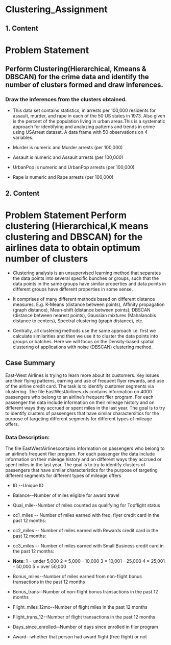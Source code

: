 # Clustering_Assignment

## 1. Content
# Problem Statement
## Perform Clustering(Hierarchical, Kmeans & DBSCAN) for the crime data and identify the number of clusters formed and draw inferences.
### Draw the inferences from the clusters obtained.

+ This data set contains statistics, in arrests per 100,000 residents for assault, murder, and rape in each of the 50 US states in 1973. Also given is the percent of the population living in urban areas.This is a systematic approach for identifying and analyzing patterns and trends in crime using USArrest dataset.
A data frame with 50 observations on 4 variables.

+ Murder is numeric and Murder arrests (per 100,000)
+ Assault is numeric and Assault arrests (per 100,000)
+ UrbanPop is numeric and UrbanPop arrests (per 100,000)
+ Rape is numeric and Rape arrests (per 100,000)


## 2. Content

# Problem Statement Perform clustering (Hierarchical,K means clustering and DBSCAN) for the airlines data to obtain optimum number of clusters
+ Clustering analysis is an unsupervised learning method that separates the data points into several specific bunches or groups, such that the data points in the same groups have similar properties and data points in different groups have different properties in some sense.

+ It comprises of many different methods based on different distance measures. E.g. K-Means (distance between points), Affinity propagation (graph distance), Mean-shift (distance between points), DBSCAN (distance between nearest points), Gaussian mixtures (Mahalanobis distance to centers), Spectral clustering (graph distance), etc.

+ Centrally, all clustering methods use the same approach i.e. first we calculate similarities and then we use it to cluster the data points into groups or batches. Here we will focus on the Density-based spatial clustering of applications with noise (DBSCAN) clustering method.

## Case Summary
East-West Airlines is trying to learn more about its customers. Key issues are their flying patterns, earning and use of frequent flyer rewards, and use of the airline credit card. The task is to identify customer segments via clustering. The file EastWestAirlines.xls contains information on 4000 passengers who belong to an airline’s frequent flier program. For each passenger the data include information on their mileage history and on different ways they accrued or spent miles in the last year. The goal is to try to identify clusters of passengers that have similar charactersitics for the purpose of targeting different segments for different types of mileage offers.

### Data Description: <a class="anchor" id="1.1"></a>
 
The file EastWestAirlinescontains information on passengers who belong to an airline’s frequent flier program. For each passenger the data include information on their mileage history and on different ways they accrued or spent miles in the last year. The goal is to try to identify clusters of passengers that have similar characteristics for the purpose of targeting different segments for different types of mileage offers

+ ID --Unique ID

+ Balance--Number of miles eligible for award travel

+ Qual_mile--Number of miles counted as qualifying for Topflight status

+ cc1_miles -- Number of miles earned with freq. flyer credit card in the past 12 months:
+ cc2_miles -- Number of miles earned with Rewards credit card in the past 12 months:
+ cc3_miles -- Number of miles earned with Small Business credit card in the past 12 months:


+ <b>Note</b>: 
1 = under 5,000
2 = 5,000 - 10,000
3 = 10,001 - 25,000
4 = 25,001 - 50,000
5 = over 50,000


+ Bonus_miles--Number of miles earned from non-flight bonus transactions in the past 12 months

+ Bonus_trans--Number of non-flight bonus transactions in the past 12 months

+ Flight_miles_12mo--Number of flight miles in the past 12 months

+ Flight_trans_12--Number of flight transactions in the past 12 months

+ Days_since_enrolled--Number of days since enrolled in flier program

+ Award--whether that person had award flight (free flight) or not
